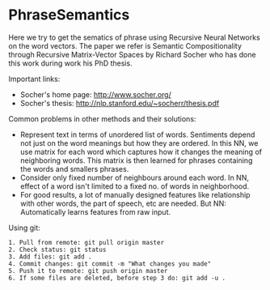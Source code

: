 # PhraseSemantics
Here we try to get the sematics of phrase using Recursive Neural Networks on the word vectors.
The paper we refer is Semantic Compositionality through Recursive Matrix-Vector Spaces by Richard Socher who has done this work during work his PhD thesis.

Important links:
* Socher's home page: http://www.socher.org/  
* Socher's thesis: http://nlp.stanford.edu/~socherr/thesis.pdf

Common problems in other methods and their solutions:
* Represent text in terms of unordered list of words. Sentiments depend not just on the word meanings but how they are ordered.
In this NN, we use matrix for each word which captures how it changes the meaning of neighboring words. This matrix is then learned for phrases containing the words and smallers phrases. 
* Consider only fixed number of neighbours around each word.
In NN, effect of a word isn't limited to a fixed no. of words in neighborhood.
* For good results, a lot of manually designed features like relationship with other words, the part of speech, etc are needed.
But NN: Automatically learns features from raw input.

Using git:
```
1. Pull from remote: git pull origin master
2. Check status: git status
3. Add files: git add .
4. Commit changes: git commit -m "What changes you made"
5. Push it to remote: git push origin master
6. If some files are deleted, before step 3 do: git add -u .
```

